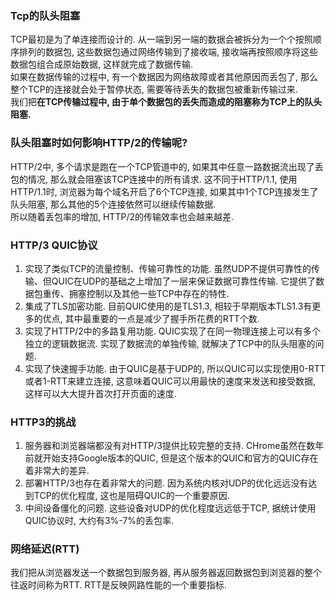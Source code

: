### Tcp的队头阻塞  

TCP最初是为了单连接而设计的. 从一端到另一端的数据会被拆分为一个个按照顺序排列的数据包, 这些数据包通过网络传输到了接收端, 接收端再按照顺序将这些数据包组合成原始数据, 这样就完成了数据传输.  
如果在数据传输的过程中, 有一个数据因为网络故障或者其他原因而丢包了, 那么整个TCP的连接就会处于暂停状态, 需要等待丢失的数据包被重新传输过来.  
我们把**在TCP传输过程中, 由于单个数据包的丢失而造成的阻塞称为TCP上的队头阻塞.**  

### 队头阻塞时如何影响HTTP/2的传输呢?
HTTP/2中, 多个请求是跑在一个TCP管道中的, 如果其中任意一路数据流出现了丢包的情况, 那么就会阻塞该TCP连接中的所有请求. 这不同于HTTP/1.1, 使用HTTP/1.1时, 浏览器为每个域名开启了6个TCP连接, 如果其中1个TCP连接发生了队头阻塞, 那么其他的5个连接依然可以继续传输数据.  
所以随着丢包率的增加, HTTP/2的传输效率也会越来越差.  

### HTTP/3 QUIC协议
1. 实现了类似TCP的流量控制、传输可靠性的功能. 虽然UDP不提供可靠性的传输、但QUIC在UDP的基础之上增加了一层来保证数据可靠性传输. 它提供了数据包重传、拥塞控制以及其他一些TCP中存在的特性.  
2. 集成了TLS加密功能. 目前QUIC使用的是TLS1.3, 相较于早期版本TLS1.3有更多的优点, 其中最重要的一点是减少了握手所花费的RTT个数.  
3. 实现了HTTP/2中的多路复用功能. QUIC实现了在同一物理连接上可以有多个独立的逻辑数据流. 实现了数据流的单独传输, 就解决了TCP中的队头阻塞的问题.  
4. 实现了快速握手功能. 由于QUIC是基于UDP的, 所以QUIC可以实现使用0-RTT或者1-RTT来建立连接, 这意味着QUIC可以用最快的速度来发送和接受数据, 这样可以大大提升首次打开页面的速度.  

### HTTP3的挑战  
1. 服务器和浏览器端都没有对HTTP/3提供比较完整的支持. CHrome虽然在数年前就开始支持Google版本的QUIC, 但是这个版本的QUIC和官方的QUIC存在着非常大的差异.  
2. 部署HTTP/3也存在着非常大的问题. 因为系统内核对UDP的优化远远没有达到TCP的优化程度, 这也是阻碍QUIC的一个重要原因.  
3. 中间设备僵化的问题. 这些设备对UDP的优化程度远远低于TCP, 据统计使用QUIC协议时, 大约有3%-7%的丢包率.  


### 网络延迟(RTT)  
我们把从浏览器发送一个数据包到服务器, 再从服务器返回数据包到浏览器的整个往返时间称为RTT. RTT是反映网路性能的一个重要指标.  


